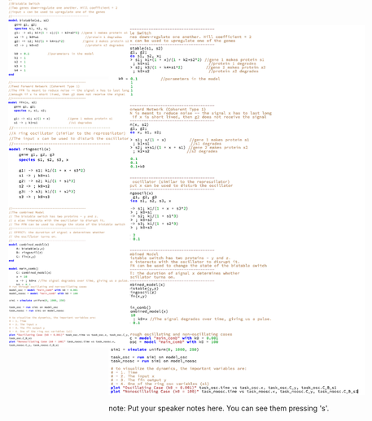 <div class="container">
<div class="containercol">
<img src="resources/comp-full.png"/>
</div>
<div class="verticalcenter">
<img id="img1" style="position:absolute;top:0px;left:500px;;width:50%;height:auto;transform:translate(-590px,-85px) scale(0.5,0.5);" class="fragment viewmaster" src="resources/comp-bistable.png"/>
<img style="position:absolute;top:0px;left:500px;;width:50%;height:auto;transform:translate(-590px,85px) scale(0.5,0.5);" class="fragment viewmaster" src="resources/comp-ffn.png"/>
<img style="position:absolute;top:0px;left:500px;;width:50%;height:auto;transform:translate(-590px,150px) scale(0.5,0.5);" class="fragment viewmaster" src="resources/comp-ring.png"/>
<img style="position:absolute;top:0px;left:500px;;width:50%;height:auto;transform:translate(-590px,320px) scale(0.5,0.5);" class="fragment viewmaster" src="resources/comp-combined.png"/>
<img style="position:absolute;top:0px;left:500px;;width:50%;height:auto;transform:translate(-590px,500px) scale(0.5,0.5);" class="fragment viewmaster" src="resources/comp-phrased.png"/>
</div>
</div>

note:
    Put your speaker notes here.
    You can see them pressing 's'.
